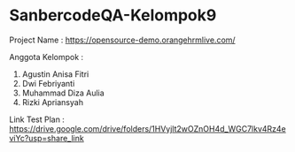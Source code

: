 # SanbercodeQA-Kelompok9
Project Name :
https://opensource-demo.orangehrmlive.com/

Anggota Kelompok :

1. Agustin Anisa Fitri
2. Dwi Febriyanti
3. Muhammad Diza Aulia
4. Rizki Apriansyah

Link Test Plan : https://drive.google.com/drive/folders/1HVyjlt2wOZnOH4d_WGC7lkv4Rz4eviYc?usp=share_link
